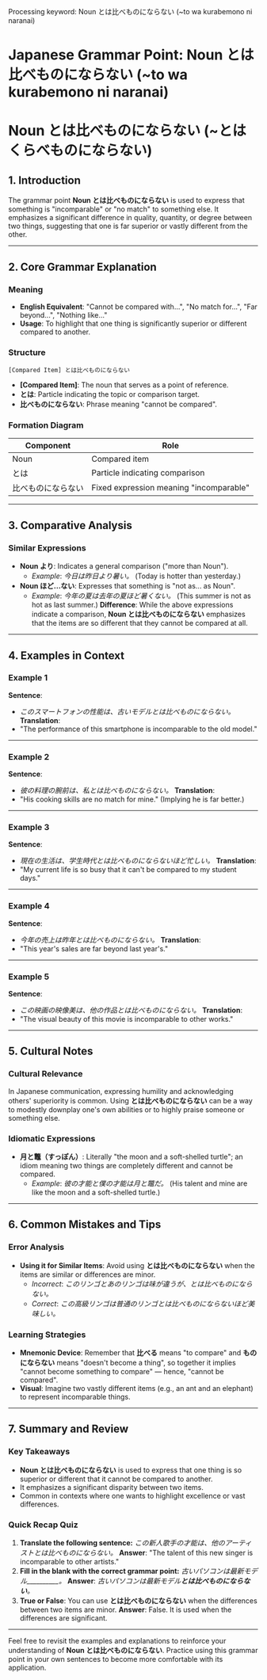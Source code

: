 Processing keyword: Noun とは比べものにならない (~to wa kurabemono ni naranai)
# Japanese Grammar Point: Noun とは比べものにならない (~to wa kurabemono ni naranai)
# Noun とは比べものにならない (~とはくらべものにならない)
## 1. Introduction
The grammar point **Noun とは比べものにならない** is used to express that something is "incomparable" or "no match" to something else. It emphasizes a significant difference in quality, quantity, or degree between two things, suggesting that one is far superior or vastly different from the other.

---
## 2. Core Grammar Explanation
### Meaning
- **English Equivalent**: "Cannot be compared with...", "No match for...", "Far beyond...", "Nothing like..."
- **Usage**: To highlight that one thing is significantly superior or different compared to another.
### Structure
```
[Compared Item] とは比べものにならない
```
- **[Compared Item]**: The noun that serves as a point of reference.
- **とは**: Particle indicating the topic or comparison target.
- **比べものにならない**: Phrase meaning "cannot be compared".
### Formation Diagram
| Component           | Role                                    |
| ------------------- | --------------------------------------- |
| Noun                | Compared item                           |
| とは                | Particle indicating comparison          |
| 比べものにならない | Fixed expression meaning "incomparable" |
---
## 3. Comparative Analysis
### Similar Expressions
- **Noun より**: Indicates a general comparison ("more than Noun").
  - *Example*: *今日は昨日より暑い。* (Today is hotter than yesterday.)
- **Noun ほど...ない**: Expresses that something is "not as... as Noun".
  - *Example*: *今年の夏は去年の夏ほど暑くない。* (This summer is not as hot as last summer.)
**Difference**: While the above expressions indicate a comparison, **Noun とは比べものにならない** emphasizes that the items are so different that they cannot be compared at all.
---
## 4. Examples in Context
### Example 1
**Sentence**:
- *このスマートフォンの性能は、古いモデルとは比べものにならない。*
**Translation**:
- "The performance of this smartphone is incomparable to the old model."
---
### Example 2
**Sentence**:
- *彼の料理の腕前は、私とは比べものにならない。*
**Translation**:
- "His cooking skills are no match for mine." (Implying he is far better.)
---
### Example 3
**Sentence**:
- *現在の生活は、学生時代とは比べものにならないほど忙しい。*
**Translation**:
- "My current life is so busy that it can't be compared to my student days."
---
### Example 4
**Sentence**:
- *今年の売上は昨年とは比べものにならない。*
**Translation**:
- "This year's sales are far beyond last year's."
---
### Example 5
**Sentence**:
- *この映画の映像美は、他の作品とは比べものにならない。*
**Translation**:
- "The visual beauty of this movie is incomparable to other works."
---
## 5. Cultural Notes
### Cultural Relevance
In Japanese communication, expressing humility and acknowledging others' superiority is common. Using **とは比べものにならない** can be a way to modestly downplay one's own abilities or to highly praise someone or something else.
### Idiomatic Expressions
- **月と鼈（すっぽん）**: Literally "the moon and a soft-shelled turtle"; an idiom meaning two things are completely different and cannot be compared.
  - *Example*: *彼の才能と僕の才能は月と鼈だ。* (His talent and mine are like the moon and a soft-shelled turtle.)
---
## 6. Common Mistakes and Tips
### Error Analysis
- **Using it for Similar Items**: Avoid using **とは比べものにならない** when the items are similar or differences are minor.
  - *Incorrect*: *このリンゴとあのリンゴは味が違うが、とは比べものにならない。*
  - *Correct*: *この高級リンゴは普通のリンゴとは比べものにならないほど美味しい。*
### Learning Strategies
- **Mnemonic Device**: Remember that **比べる** means "to compare" and **ものにならない** means "doesn't become a thing", so together it implies "cannot become something to compare" — hence, "cannot be compared".
- **Visual**: Imagine two vastly different items (e.g., an ant and an elephant) to represent incomparable things.
---
## 7. Summary and Review
### Key Takeaways
- **Noun とは比べものにならない** is used to express that one thing is so superior or different that it cannot be compared to another.
- It emphasizes a significant disparity between two items.
- Common in contexts where one wants to highlight excellence or vast differences.
### Quick Recap Quiz
1. **Translate the following sentence:**
   *この新人歌手の才能は、他のアーティストとは比べものにならない。*
   **Answer**: "The talent of this new singer is incomparable to other artists."
2. **Fill in the blank with the correct grammar point:**
   *古いパソコンは最新モデル__________。*
   **Answer**: *古いパソコンは最新モデル**とは比べものにならない**。*
3. **True or False**: You can use **とは比べものにならない** when the differences between two items are minor.
   **Answer**: False. It is used when the differences are significant.
---
Feel free to revisit the examples and explanations to reinforce your understanding of **Noun とは比べものにならない**. Practice using this grammar point in your own sentences to become more comfortable with its application.
